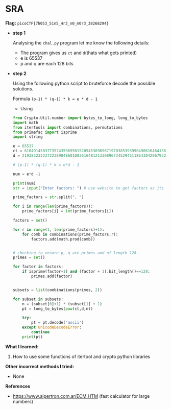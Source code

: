 # SRA

**Flag:** `picoCTF{7h053_51n5_4r3_n0_m0r3_38268294}`



- **step 1**

    Analysing the `chal.py` program let me know the following details:

    - The program gives us `ct` and `d`(thats what gets printed)
    - e is 65537
    - p and q are each 128 bits

- **step 2**

    Using the following python script to bruteforce decode the possible solutions.

    Formula `(p-1) * (q-1) * k = e * d - 1`

    - Using 

    ```python
    from Crypto.Util.number import bytes_to_long, long_to_bytes
    import math
    from itertools import combinations, permutations
    from primefac import isprime
    import string

    e = 65537
    ct = 61049145037735743596950152094536969671970385393990490616464138725965087296489
    d = 21938323223722389048601083616481213308967345294511864304206793201983273931217

    # (p-1) * (q-1) * k = e*d - 1

    num = e*d -1

    print(num)
    str = input("Enter factors: ") # use website to get factors as its faster

    prime_factors = str.split(", ")

    for i in range(len(prime_factors)):
        prime_factors[i] = int(prime_factors[i])

    factors = set()

    for r in range(1, len(prime_factors)+1):
        for comb in combinations(prime_factors,r):
            factors.add(math.prod(comb))


    # checking to ensure p, q are primes and of length 128.
    primes = set()

    for factor in factors:
        if isprime(factor+1) and (factor + 1).bit_length()==128:
            primes.add(factor)


    subsets = list(combinations(primes, 2))

    for subset in subsets:
        n = (subset[0]+1) * (subset[1] + 1)
        pt = long_to_bytes(pow(ct,d,n))

        try:
            pt = pt.decode('ascii')
        except UnicodeDecodeError:
            continue
        print(pt)
    ```


**What I learned:**

1. How to use some functions of itertool and crypto python libraries


**Other incorrect methods I tried:**

- None

**References**

- https://www.alpertron.com.ar/ECM.HTM (fast calculator for large numbers)